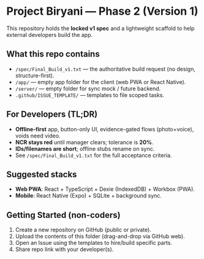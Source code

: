 # Project Biryani — Phase 2 (Version 1)

This repository holds the **locked v1 spec** and a lightweight scaffold to help external developers build the app.

## What this repo contains
- `/spec/Final_Build_v1.txt` — the authoritative build request (no design, structure-first).
- `/app/` — empty app folder for the client (web PWA or React Native).
- `/server/` — empty folder for sync mock / future backend.
- `.github/ISSUE_TEMPLATE/` — templates to file scoped tasks.

## For Developers (TL;DR)
- **Offline-first** app, button-only UI, evidence-gated flows (photo+voice), voids need video.
- **NCR stays red** until manager clears; tolerance is **20%**.
- **IDs/filenames are short**; offline stubs rename on sync.
- See `/spec/Final_Build_v1.txt` for the full acceptance criteria.

## Suggested stacks
- **Web PWA**: React + TypeScript + Dexie (IndexedDB) + Workbox (PWA).
- **Mobile**: React Native (Expo) + SQLite + background sync.

## Getting Started (non-coders)
1. Create a new repository on GitHub (public or private).
2. Upload the contents of this folder (drag-and-drop via GitHub web).
3. Open an Issue using the templates to hire/build specific parts.
4. Share repo link with your developer(s).
